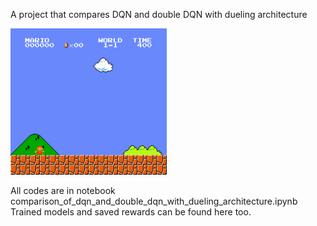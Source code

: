A project that compares DQN and double DQN with dueling architecture
<p float="center">
  <img src="/best_run.gif" width="250" />
</p>

All codes are in notebook comparison_of_dqn_and_double_dqn_with_dueling_architecture.ipynb
Trained models and saved rewards can be found here too.
